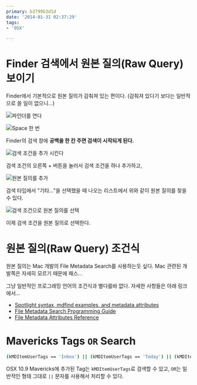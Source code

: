 ```yaml
---
primary: b3799b3d1d
date: '2014-01-31 02:37:29'
tags:
- 'OSX'

---
```


Finder 검색에서 원본 질의(Raw Query) 보이기
====================================
Finder에서 기본적으로 원본 질의가 감춰져 있는 편이다. (감춰져 있다기 보다는 일반적으로 쓸 일이 없으니...)

![파인더를 연다][view-raw-query1]

![Space 한 번][view-raw-query2]

Finder의 검색 창에 **공백을 한 칸 주면 검색이 시작되게 된다.**

![검색 조건을 추가 시킨다][view-raw-query3]

검색 조건의 오른쪽 + 버튼을 눌러서 검색 조건을 하나 추가하고,

![원본 질의를 추가][view-raw-query4]

검색 타입에서 "기타..."을 선택했을 때 나오는 리스트에서 위와 같이 원본 질의를 찾을 수 있다.

![검색 조건으로 원본 질의를 선택][view-raw-query5]

이제 검색 조건을 원본 질의로 선택한다.


원본 질의(Raw Query) 조건식
====================================
원본 질의는 Mac 개발의 File Metadata Search를 사용하는듯 싶다. Mac 관련된 개발쪽은 자세히 모르기 때문에 패스...

그냥 일반적인 프로그래밍 언어의 조건식과 별다를바 없다. 자세한 사항들은 아래 링크에서...

- [Spotlight syntax, mdfind examples, and metadata attributes]
- [File Metadata Search Programming Guide] 
- [File Metadata Attributes Reference]


Mavericks Tags `OR` Search
====================================
```sh
(kMDItemUserTags == 'Inbox') || (kMDItemUserTags == 'Today') || (kMDItemUserTags == 'Priority') || (kMDItemUserTags == 'Complete')
```

OSX 10.9 Mavericks에 추가된 Tag는 `kMDItemUserTags`로 검색할 수 있고, `OR`는 일반적인 형태 그대로 `||` 문자를 사용해서 처리할 수 있다.




[Spotlight syntax, mdfind examples, and metadata attributes]: http://osxnotes.net/spotlight.html
[File Metadata Search Programming Guide]: https://developer.apple.com/library/mac/documentation/Carbon/Conceptual/SpotlightQuery/Concepts/QueryFormat.html
[File Metadata Attributes Reference]: https://developer.apple.com/library/mac/documentation/carbon/reference/metadataattributesref/reference/commonattrs.html

[view-raw-query1]: http://files.ssen.name/captures/20140131/001127.png
[view-raw-query2]: http://files.ssen.name/captures/20140131/001134.png
[view-raw-query3]: http://files.ssen.name/captures/20140131/001141.png
[view-raw-query4]: http://files.ssen.name/captures/20140131/001213.png
[view-raw-query5]: http://files.ssen.name/captures/20140131/001221.png